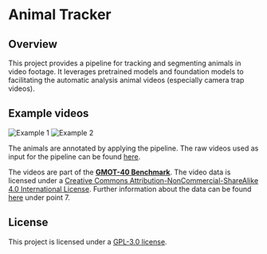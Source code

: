 # Animal Tracker

## Overview
This project provides a pipeline for tracking and segmenting animals in video footage. It leverages pretrained models and foundation models to facilitating the automatic analysis animal videos (especially camera trap videos).

## Example videos
![Example 1](assets/vid1.gif)  ![Example 2](assets/vid2.gif)

The animals are annotated by applying the pipeline. The raw videos used as input for the pipeline can be found [here](demo_data). 

The videos are part of the [**GMOT-40 Benchmark**](https://github.com/Spritea/GMOT40).
The video data is licensed under a [Creative Commons Attribution-NonCommercial-ShareAlike 4.0 International License](https://creativecommons.org/licenses/by-nc-sa/4.0/).
Further information about the data can be found  [here](licenses.md) under point 7.


## License

This project is licensed under a [GPL-3.0 license](LICENSE).
